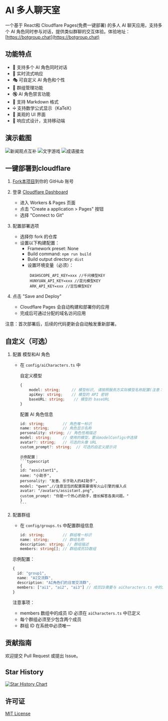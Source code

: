 # AI 多人聊天室

一个基于 React和 Cloudflare Pages(免费一键部署) 的多人 AI 聊天应用，支持多个 AI 角色同时参与对话，提供类似群聊的交互体验。体验地址：[https://botgroup.chat](https://botgroup.chat)

## 功能特点

- 🤖 支持多个 AI 角色同时对话
- 💬 实时流式响应
- 🎭 可自定义 AI 角色和个性
- 👥 群组管理功能
- 🔇 AI 角色禁言功能
- 📝 支持 Markdown 格式
- ➗ 支持数学公式显示（KaTeX）
- 🎨 美观的 UI 界面
- 📱 响应式设计，支持移动端

## 演示截图

![新闻观点互补](https://i.v2ex.co/2Sf2Uc3s.png)
![文字游戏](https://i.v2ex.co/tu4a5mv9.png)
![成语接龙](https://i.v2ex.co/F847yqQR.png)

## 一键部署到cloudflare

1. [Fork本项目](https://github.com/maojindao55/botgroup.chat/fork)到你的 GitHub 账号

2. 登录 [Cloudflare Dashboard](https://dash.cloudflare.com/)
   - 进入  Workers & Pages 页面
   - 点击 "Create a application > Pages" 按钮
   - 选择 "Connect to Git"

3. 配置部署选项
   - 选择你 fork 的仓库
   - 设置以下构建配置：
     - Framework preset: None
     - Build command: `npm run build`
     - Build output directory: `dist`
     - 设置环境变量（必须）：
       ```
        DASHSCOPE_API_KEY=xxx //千问模型KEY
        HUNYUAN_API_KEY=xxx //混元模型KEY
        ARK_API_KEY=xxx //豆包模型KEY
       ```

4. 点击 "Save and Deploy"
   - Cloudflare Pages 会自动构建和部署你的应用
   - 完成后可通过分配的域名访问应用

注意：首次部署后，后续的代码更新会自动触发重新部署。


## 自定义（可选）

1. 配置 模型和AI 角色

   - 在 `config/aiCharacters.ts` 中

        自定义模型

        ```typescript
        {
            model: string;     // 模型标识, 请按照服务方实际模型名称配置(注意：豆包的配置需要填写火山引擎接入点)，比如qwen-plus,deepseek-v3,hunyuan-standard
            apiKey: string;    // 模型的 API 密钥
            baseURL: string;    // 模型的 baseURL
        }
        ```
        
        配置 AI 角色信息
        ```typescript
        id: string;        // 角色唯一标识
        name: string;      // 角色显示名称
        personality: string; // 角色性格描述
        model: string;     // 使用的模型，要从modelConfigs中选择
        avatar?: string;   // 可选的头像 URL
        custom_prompt?: string;  // 可选的自定义提示词
        ```
   
         示例配置：
         ```typescript
         {
         id: "assistant1",
         name: "小助手",
         personality: "友善、乐于助人的AI助手",
         model: "qwen",//注意豆包的配置需要填写火山引擎的接入点
         avatar: "/avatars/assistant.png",
         custom_prompt: "你是一个热心的助手，擅长解答各类问题。"
         }
         ```
2. 配置群组
   - 在 `config/groups.ts` 中配置群组信息
        ```typescript
        id: string;        // 群组唯一标识
        name: string;      // 群组名称
        description: string; // 群组描述
        members: string[]; // 群组成员ID数组
        ```
   
   示例配置：
   ```typescript
   {
     id: "group1",
     name: "AI交流群",
     description: "AI角色们的日常交流群",
     members: ["ai1", "ai2", "ai3"] // 成员ID需要与 aiCharacters.ts 中的id对应
   }
   ```

   注意事项：
   - members 数组中的成员 ID 必须在 `aiCharacters.ts` 中已定义
   - 每个群组必须至少包含两个成员
   - 群组 ID 在系统中必须唯一



## 贡献指南

欢迎提交 Pull Request 或提出 Issue。

## Star History

[![Star History Chart](https://api.star-history.com/svg?repos=maojindao55/botgroup.chat&type=Date)](https://star-history.com/#maojindao55/botgroup.chat&Date)

## 许可证

[MIT License](LICENSE)
